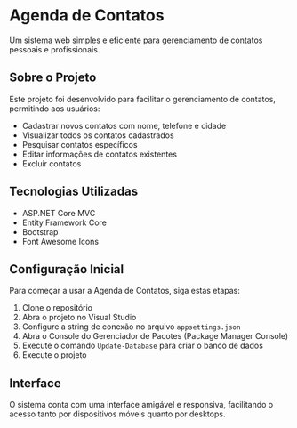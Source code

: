 # Agenda de Contatos

Um sistema web simples e eficiente para gerenciamento de contatos pessoais e profissionais.

## Sobre o Projeto

Este projeto foi desenvolvido para facilitar o gerenciamento de contatos, permitindo aos usuários:

- Cadastrar novos contatos com nome, telefone e cidade
- Visualizar todos os contatos cadastrados
- Pesquisar contatos específicos
- Editar informações de contatos existentes
- Excluir contatos

## Tecnologias Utilizadas

- ASP.NET Core MVC
- Entity Framework Core
- Bootstrap
- Font Awesome Icons

## Configuração Inicial

Para começar a usar a Agenda de Contatos, siga estas etapas:

1. Clone o repositório
2. Abra o projeto no Visual Studio
3. Configure a string de conexão no arquivo `appsettings.json`
4. Abra o Console do Gerenciador de Pacotes (Package Manager Console)
5. Execute o comando `Update-Database` para criar o banco de dados
6. Execute o projeto

## Interface

O sistema conta com uma interface amigável e responsiva, facilitando o acesso tanto por dispositivos móveis quanto por desktops.
